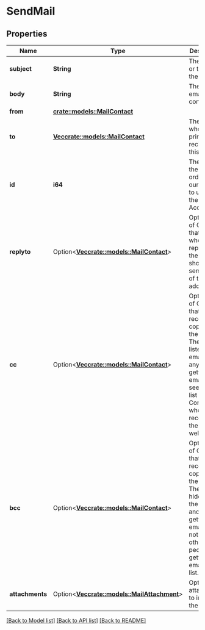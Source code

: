 # SendMail

## Properties

Name | Type | Description | Notes
------------ | ------------- | ------------- | -------------
**subject** | **String** | The subject or title of the email | 
**body** | **String** | The main email contents. | 
**from** | [**crate::models::MailContact**](MailContact.md) |  | 
**to** | [**Vec<crate::models::MailContact>**](MailContact.md) | The Contact whom is the primary recipient of this email. | 
**id** | **i64** | The ID of the Mail order within our system to use as the Mail Account. | 
**replyto** | Option<[**Vec<crate::models::MailContact>**](MailContact.md)> | Optional list of Contacts that specify where replies to the email should be sent instead of the _from_ address. | [optional]
**cc** | Option<[**Vec<crate::models::MailContact>**](MailContact.md)> | Optional list of Contacts that should receive copies of the email.  They are listed on the email and anyone getting the email can see this full list of Contacts who received the email as well. | [optional]
**bcc** | Option<[**Vec<crate::models::MailContact>**](MailContact.md)> | Optional list of Contacts that should receive copies of the email.  They are hidden on the email and anyone gettitng the email would not see the other people getting the email in this list. | [optional]
**attachments** | Option<[**Vec<crate::models::MailAttachment>**](MailAttachment.md)> | Optional file attachments to include in the email | [optional]

[[Back to Model list]](../README.md#documentation-for-models) [[Back to API list]](../README.md#documentation-for-api-endpoints) [[Back to README]](../README.md)


